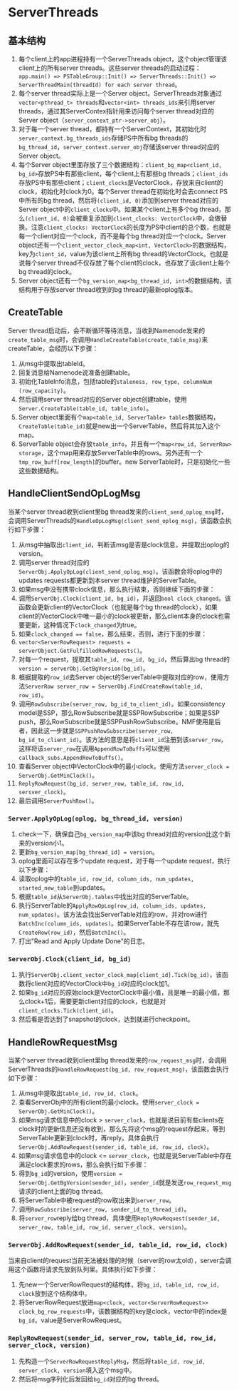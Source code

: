 # ServerThreads

## 基本结构
1. 每个client上的app进程持有一个ServerThreads object，这个object管理该client上的所有server threads。这些server threads的启动过程：`app.main() => PSTableGroup::Init() => ServerThreads::Init() => ServerThreadMain(threadId) for each server thread`。
2. 每个server thread实际上是一个Server object。ServerThreads对象通过`vector<pthread_t> threads`和`vector<int> threads_ids`来引用server threads，通过其ServerContex指针用来访问每个server thread对应的Server object（`server_context_ptr->server_obj`）。
3. 对于每一个server thread，都持有一个ServerContext，其初始化时`server_context.bg_threads_ids`存储PS中所有bg threads的`bg_thread_id`，`server_context.server_obj`存储该server thread对应的Server object。
4. 每个Server object里面存放了三个数据结构：`client_bg_map<client_id, bg_id>`存放PS中有那些client，每个client上有那些bg threads；`client_ids`存放PS中有那些client；`client_clocks`是VectorClock，存放来自client的clock，初始化时clock为0。每个Server thread在初始化时会去connect PS中所有的bg thread，然后将`(client_id, 0)`添加到server thread对应的Server object中的`client_clocks`中。如果某个client上有多个bg thread，那么`(client_id, 0)`会被重复添加到`client_clocks: VectorClock`中，会做替换。注意`client_clocks: VectorClock`的长度为PS中client的总个数，也就是每一个client对应一个clock，而不是每个bg thread对应一个clock。Server object还有一个`client_vector_clock_map<int, VectorClock>`的数据结构，key为`client_id`，value为该client上所有bg thread的VectorClock。也就是说每个server thread不仅存放了每个client的clock，也存放了该client上每个bg thread的clock。
5. Server object还有一个`bg_version_map<bg_thread_id, int>`的数据结构，该结构用于存放server thread收到的bg thread的最新oplog版本。

## CreateTable

Server thread启动后，会不断循环等待消息，当收到Namenode发来的`create_table_msg`时，会调用`HandleCreateTable(create_table_msg)`来createTable，会经历以下步骤：

1. 从msg中提取出tableId。
2. 回复消息给Namenode说准备创建table。
3. 初始化TableInfo消息，包括table的`staleness, row_type, columnNum (row_capacity)`。
4. 然后调用server thread对应的Server object创建table，使用`Server.CreateTable(table_id, table_info)`。
5. Server object里面有个`map<table_id, ServerTable> tables`数据结构，`CreateTable(table_id)`就是new出一个ServerTable，然后将其加入这个map。
6. ServerTable object会存放`table_info`，并且有一个`map<row_id, ServerRow> storage`，这个map用来存放ServerTable中的rows。另外还有一个`tmp_row_buff[row_length]`的buffer。new ServerTable时，只是初始化一些这些数据结构。

## HandleClientSendOpLogMsg

当某个server thread收到client里bg thread发来的`client_send_oplog_msg`时，会调用ServerThreads的`HandleOpLogMsg(client_send_oplog_msg)`，该函数会执行如下步骤：

1. 从msg中抽取出`client_id`，判断该msg是否是clock信息，并提取出oplog的version。
2. 调用server thread对应的`ServerObj.ApplyOpLog(client_send_oplog_msg)`。该函数会将oplog中的updates requests都更新到本server thread维护的ServerTable。
3. 如果msg中没有携带clock信息，那么执行结束，否则继续下面的步骤：
4. 调用`ServerObj.Clock(client_id, bg_id)`，并返回`bool clock_changed`。该函数会更新client的VectorClock（也就是每个bg thread的clock），如果client的VectorClock中唯一最小的clock被更新，那么client本身的clock也需要更新，这种情况下`clock_changed`为true。
5. 如果`clock_changed == false`，那么结束，否则，进行下面的步骤：
6. `vector<ServerRowRequest> requests = serverObject.GetFulfilledRowRequests()`。
7. 对每一个request，提取其`table_id, row_id, bg_id`，然后算出bg thread的`version = serverObj.GetBgVersion(bg_id)`。
8. 根据提取的`row_id`去Server object的ServerTable中提取对应的row，使用方法`ServerRow server_row = ServerObj.FindCreateRow(table_id, row_id)`。
9. 调用`RowSubscribe(server_row, bg_id_to_client_id)`。如果consistency model是SSP，那么RowSubscribe就是SSPRowSubscribe；如果是SSP push，那么RowSubscribe就是SSPPushRowSubscribe。NMF使用是后者，因此这一步就是`SSPPushRowSubscribe(server_row, bg_id_to_client_id)`。该方法的意思是将`client_id`注册到该`server_row`，这样将该`server_row`在调用`AppendRowToBuffs`可以使用`callback_subs.AppendRowToBuffs()`。
10. 查看Server object中VectorClock中的最小clock，使用方法`server_clock = ServerObj.GetMinClock()`。
11. `ReplyRowRequest(bg_id, server_row, table_id, row_id, sersver_clock)`。
12. 最后调用`ServerPushRow()`。

### `Server.ApplyOpLog(oplog, bg_thread_id, version)`

1. check一下，确保自己`bg_version_map`中该bg thread对应的version比这个新来的version小1。
2. 更新`bg_version_map[bg_thread_id] = version`。
3. oplog里面可以存在多个update request，对于每一个update request，执行以下步骤：
4. 读取oplog中的`table_id, row_id, column_ids, num_updates, started_new_table`到updates。
5. 根据`table_id`从`ServerObj.tables`中找出对应的ServerTable。
6. 执行ServerTable的`ApplyRowOpLog(row_id, column_ids, updates, num_updates)`。该方法会找出ServerTable对应的row，并对row进行`BatchInc(column_ids, updates)`。如果ServerTable不存在该row，就先`CreateRow(row_id)`，然后`BatchInc()`。
7. 打出"Read and Apply Update Done"的日志。

### `ServerObj.Clock(client_id, bg_id)`

1. 执行`ServerObj.client_vector_clock_map[client_id].Tick(bg_id)`，该函数将client对应的VectorClock中`bg_id`对应的clock加1。
2. 如果`bg_id`对应的原始clock是VectorClock中最小值，且是唯一的最小值，那么clock+1后，需要更新client对应的clock，也就是对`client_clocks.Tick(client_id)`。
3. 然后看是否达到了snapshot的clock，达到就进行checkpoint。

## HandleRowRequestMsg

当某个server thread收到client里bg thread发来的`row_request_msg`时，会调用ServerThreads的`HandleRowRequest(bg_id, row_request_msg)`，该函数会执行如下步骤：

1. 从msg中提取出`table_id, row_id, clock`。
2. 查看ServerObj中的所有client的最小clock。使用`server_clock = ServerObj.GetMinClock()`。
3. 如果msg请求信息中的clock > `server_clock`，也就是说目前有些clients在clock时的更新信息还没有收到，那么先将这个msg的request存起来，等到ServerTable更新到clock时，再reply。具体会执行`ServerObj.AddRowRequest(sender_id, table_id, row_id, clock)`。
4. 如果msg请求信息中的clock  <= `server_clock`，也就是说ServerTable中存在满足clock要求的rows，那么会执行如下步骤：
5. 得到`bg_id`的version，使用`version = ServerObj.GetBgVersion(sender_id)`，`sender_id`就是发送`row_request_msg`请求的client上面的bg thread。
6. 将ServerTable中被request的row取出来到`server_row`。
7. 调用`RowSubscribe(server_row, sender_id_to_thread_id)`。
8. 将`server_row`reply给bg thread，具体使用`ReplyRowRequest(sender_id, server_row, table_id, row_id, server_clock, version)`。



### `ServerObj.AddRowRequest(sender_id, table_id, row_id, clock)`

当来自client的request当前无法被处理的时候（server的row太old），server会调用这个函数将请求先放到队列里。具体执行如下步骤：

1. 先new一个ServerRowRequest的结构体，将`bg_id, table_id, row_id, clock`放到这个结构体中。
2. 将ServerRowRequest放进`map<clock, vector<ServerRowRequest>> clock_bg_row_requests`中，该数据结构的key是clock，vector中的index是`bg_id`，value是ServerRowRequest。

### `ReplyRowRequest(sender_id, server_row, table_id, row_id, server_clock, version)`

1. 先构造一个`ServerRowRequestReplyMsg`，然后将`table_id, row_id, server_clock, version`填入这个msg中。
2. 然后将msg序列化后发回给`bg_id`对应的bg thread。

